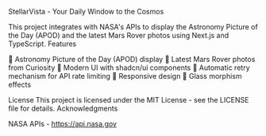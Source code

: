 StellarVista - Your Daily Window to the Cosmos

This project integrates with NASA's APIs to display the Astronomy Picture of the Day (APOD) and the latest Mars Rover photos using Next.js and TypeScript.
Features

🚀 Astronomy Picture of the Day (APOD) display
🔴 Latest Mars Rover photos from Curiosity
🎨 Modern UI with shadcn/ui components
🔄 Automatic retry mechanism for API rate limiting
📱 Responsive design
🌙 Glass morphism effects



License
This project is licensed under the MIT License - see the LICENSE file for details.
Acknowledgments

NASA APIs - https://api.nasa.gov
